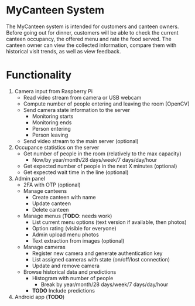 # **MyCanteen** System

The MyCanteen system is intended for customers and canteen owners. Before going out for dinner, customers will be able to check the current canteen occupancy, the offered menu and rate the food served. The canteen owner can view the collected information, compare them with historical visit trends, as well as view feedback.

# Functionality

1. Camera input from Raspberry Pi
    * Read video stream from camera or USB webcam
    * Compute number of people entering and leaving the room [OpenCV]
    * Send camera state information to the server
        * Monitoring starts
        * Monitoring ends
        * Person entering
        * Person leaving
    * Send video stream to the main server (optional)
2. Occupance statistics on the server
    * Get number of people in the room (relatively to the max capacity)
        * Now/by year/month/28 days/week/7 days/day/hour
    * Get expected number of people in the next X minutes (optional)
    * Get expected wait time in the line (optional)
3. Admin panel
    * 2FA with OTP (optional)
    * Manage canteens
        * Create canteen with name
        * Update canteen
        * Delete canteen
    * Manage menus (**TODO**: needs work)
        * List current menu options (text version if available, then photos)
        * Option rating (visible for everyone)
        * Admin upload menu photos
        * Text extraction from images (optional)
    * Manage cameras
        * Register new camera and generate authentication key
        * List assigned cameras with state (on/off/lost connection)
        * Update and remove camera
    * Browse historical data and predictions
        * Histogram with number of people
            * Break by year/month/28 days/week/7 days/day/hour
        * **TODO** Include predictions
4. Android app (**TODO**)
